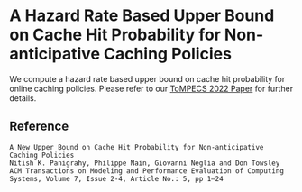 # A Hazard Rate Based Upper Bound on Cache Hit Probability for Non-anticipative Caching Policies

We compute a hazard rate based upper bound on cache hit probability for online caching policies. Please refer to our [ToMPECS 2022 Paper](https://dl.acm.org/doi/10.1145/3547332) for further details.


## Reference
```
A New Upper Bound on Cache Hit Probability for Non-anticipative Caching Policies
Nitish K. Panigrahy, Philippe Nain, Giovanni Neglia and Don Towsley
ACM Transactions on Modeling and Performance Evaluation of Computing Systems, Volume 7, Issue 2-4, Article No.: 5, pp 1–24
```
